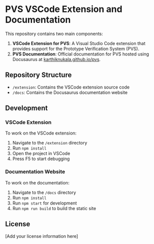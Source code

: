 # PVS VSCode Extension and Documentation

This repository contains two main components:

1. **VSCode Extension for PVS**: A Visual Studio Code extension that provides support for the Prototype Verification System (PVS).
2. **PVS Documentation**: Official documentation for PVS hosted using Docusaurus at [karthiknukala.github.io/pvs](https://karthiknukala.github.io/pvs).

## Repository Structure

- `/extension`: Contains the VSCode extension source code
- `/docs`: Contains the Docusaurus documentation website

## Development

### VSCode Extension
To work on the VSCode extension:
1. Navigate to the `/extension` directory
2. Run `npm install`
3. Open the project in VSCode
4. Press F5 to start debugging

### Documentation Website
To work on the documentation:
1. Navigate to the `/docs` directory
2. Run `npm install`
3. Run `npm start` for development
4. Run `npm run build` to build the static site

## License

[Add your license information here]